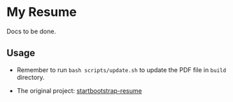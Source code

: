 # My Resume

Docs to be done.

## Usage

- Remember to run `bash scripts/update.sh` to update the PDF file in `build` directory.

- The original project: [startbootstrap-resume](https://github.com/StartBootstrap/startbootstrap-resume)